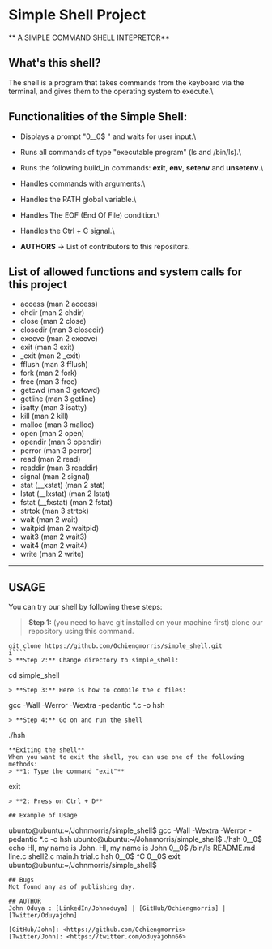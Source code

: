# Simple Shell Project

** A SIMPLE COMMAND SHELL INTEPRETOR**

## What's this shell?
The shell is a program that takes commands from the keyboard via the terminal, and gives them to the operating system to execute.\


## Functionalities of the Simple Shell:
- Displays a prompt "0__0$ " and waits for user input.\
- Runs all commands of type "executable program" (ls and /bin/ls).\
- Runs the following build_in commands: **exit**, **env**, **setenv** and **unsetenv**.\
- Handles commands with arguments.\
- Handles the PATH global variable.\
- Handles The EOF (End Of File) condition.\
- Handles the Ctrl + C signal.\

- **AUTHORS** -> List of contributors to this repositors.
## List of allowed functions and system calls for this project
 - access (man 2 access)
 - chdir (man 2 chdir)
 - close (man 2 close)
 - closedir (man 3 closedir)
 - execve (man 2 execve)
 - exit (man 3 exit)
 - _exit (man 2 _exit)
 - fflush (man 3 fflush)
 - fork (man 2 fork)
 - free (man 3 free)
 - getcwd (man 3 getcwd)
 - getline (man 3 getline)
 - isatty (man 3 isatty)
 - kill (man 2 kill)
 - malloc (man 3 malloc)
 - open (man 2 open)
 - opendir (man 3 opendir)
 - perror (man 3 perror)
 - read (man 2 read)
 - readdir (man 3 readdir)
 - signal (man 2 signal)
 - stat (__xstat) (man 2 stat)
 - lstat (__lxstat) (man 2 lstat)
 - fstat (__fxstat) (man 2 fstat)
 - strtok (man 3 strtok)
 - wait (man 2 wait)
 - waitpid (man 2 waitpid)
 - wait3 (man 2 wait3)
 - wait4 (man 2 wait4)
 - write (man 2 write)
****

## USAGE
You can try our shell by following these steps:
> **Step 1:** (you need to have git installed on your machine first)
clone our repository using this command.
````
git clone https://github.com/Ochiengmorris/simple_shell.git
i````
> **Step 2:** Change directory to simple_shell:
````
cd simple_shell
````
> **Step 3:** Here is how to compile the c files:
````
gcc -Wall -Werror -Wextra -pedantic *.c -o hsh
````
> **Step 4:** Go on and run the shell
````
./hsh
````
**Exiting the shell**
When you want to exit the shell, you can use one of the following methods:
> **1: Type the command "exit"**
````
exit
````
> **2: Press on Ctrl + D**

## Example of Usage
````
ubunto@ubuntu:~/Johnmorris/simple_shell$ gcc -Wall -Wextra -Werror -pedantic *.c -o hsh
ubunto@ubuntu:~/Johnmorris/simple_shell$ ./hsh
0__0$ echo HI, my name is John.
HI, my name is John
0__0$ /bin/ls
README.md  line.c  shell2.c  main.h
trial.c  hsh
0__0$ ^C
0__0$ exit
ubunto@ubuntu:~/Johnmorris/simple_shell$
````
## Bugs
Not found any as of publishing day.

## AUTHOR
John Oduya : [LinkedIn/Johnoduya] | [GitHub/Ochiengmorris] | [Twitter/Oduyajohn]

[GitHub/John]: <https://github.com/Ochiengmorris>
[Twitter/John]: <https://twitter.com/oduyajohn66>

